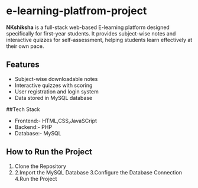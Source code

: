 # e-learning-platfrom-project

**NKshiksha** is a full-stack web-based E-learning platform designed specifically for first-year students. It provides subject-wise notes and interactive quizzes for self-assessment, helping students learn effectively at their own pace.

## Features
<ul style="list-style-type⚫">
  <li>Subject-wise downloadable notes</li>
  <li>Interactive quizzes with scoring</li>
  <li> User registration and login system</li>
  <li>Data stored in MySQL database</li>
</ul>

##Tech Stack
<ul style="list-style-type⚫">
  <li>Frontend:- HTML,CSS,JavaSCript</li>
  <li>Backend:- PHP</li>
  <li>Database:- MySQL</li>
</ul>

## How to Run the Project
 1. Clone the Repository
 2.  2.Import the MySQL Database
 3.Configure the Database Connection
 4.Run the Project
